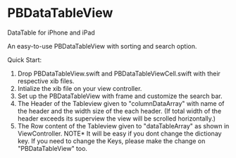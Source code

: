 # PBDataTableView
DataTable for iPhone and iPad

An easy-to-use PBDataTableView with sorting and search option.

Quick Start:
1. Drop PBDataTableView.swift and PBDataTableViewCell.swift with their respective xib files.
2. Intialize the xib file on your view controller.
3. Set up the PBDataTableView with frame and customize the search bar.
4. The Header of the Tableview given to "columnDataArray" with name of the header and the width size of the each header. (If total width of the header exceeds its superview the view will be scrolled horizontally.)
5. The Row content of the Tableview given to "dataTableArray" as shown in ViewController.
NOTE* It will be easy if you dont change the dictionay key. If you need to change the Keys, please make the change on "PBDataTableView" too.